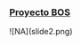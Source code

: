 <h3><b><a href="http://bosproject.org/es/miembros/" target="_blank">  Proyecto BOS</a></b></h2>
![NA](slide2.png)
